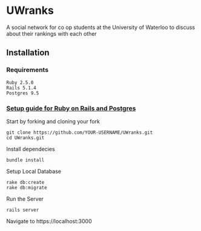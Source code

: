# UWranks

A social network for co op students at the University of Waterloo to discuss about their rankings with each other

## Installation

### Requirements
```
Ruby 2.5.0
Rails 5.1.4
Postgres 9.5
```
### [Setup guide for Ruby on Rails and Postgres](https://gorails.com/setup/ubuntu/16.04)

Start by forking and cloning your fork
```
git clone https://github.com/YOUR-USERNAME/UWranks.git
cd UWranks.git
```
Install dependecies
```
bundle install
```
Setup Local Database
```
rake db:create
rake db:migrate
```
Run the Server
```
rails server
```
Navigate to https://localhost:3000
